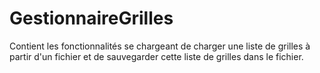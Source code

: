 # GestionnaireGrilles
Contient les fonctionnalités se chargeant de charger une liste de grilles à partir d'un fichier et de sauvegarder cette liste de grilles dans le fichier.
